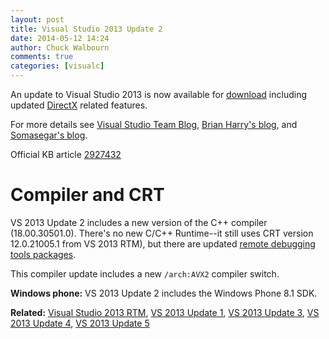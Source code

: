 ```yaml
---
layout: post
title: Visual Studio 2013 Update 2
date: 2014-05-12 14:24
author: Chuck Walbourn
comments: true
categories: [visualc]
---
```

An update to Visual Studio 2013 is now available for <a href="http://go.microsoft.com/fwlink/?LinkId=390521">download</a> including updated <a href="https://devblogs.microsoft.com/cppblog/directx-graphics-development-with-visual-studio-2013-and-update-2/">DirectX</a> related features.
<!--more-->

For more details see <a href="https://devblogs.microsoft.com/visualstudio/visual-studio-2013-update-2-is-here/">Visual Studio Team Blog</a>, <a href="https://devblogs.microsoft.com/bharry/vs-2013-update-2-and-other-teched-news/
">Brian Harry's blog</a>, and <a href="https://devblogs.microsoft.com/somasegar/mobile-first-cloud-first-development-visual-studio-2013-update-2-released-visual-studio-apache-cordova-tooling-preview-and-the-future-of-net-for-cloud-and-server/">Somasegar's blog</a>.

Official KB article <a href="http://go.microsoft.com/fwlink/?LinkId=390522">2927432</a>

<h1>Compiler and CRT</h1>

VS 2013 Update 2 includes a new version of the C++ compiler (18.00.30501.0). There's no new C/C++ Runtime--it still uses CRT version 12.0.21005.1 from VS 2013 RTM), but there are updated <a href="http://go.microsoft.com/fwlink/?LinkId=393086">remote debugging tools packages</a>.

This compiler update includes a new ``/arch:AVX2`` compiler switch.

<strong>Windows phone:</strong> VS 2013 Update 2 includes the Windows Phone 8.1 SDK.

<strong>Related:</strong> <a href="https://walbourn.github.io/visual-studio-2013-and-windows-8-1-sdk-rtm-are-now-available/">Visual Studio 2013 RTM</a>, <a href="https://walbourn.github.io/visual-studio-2013-update-1/">VS 2013 Update 1</a>, <a href="https://walbourn.github.io/visual-studio-2013-update-3/">VS 2013 Update 3</a>, <a href="https://walbourn.github.io/visual-studio-2013-update-4/">VS 2013 Update 4</a>, <a href="https://walbourn.github.io/visual-studio-2013-update-5/">VS 2013 Update 5</a>
